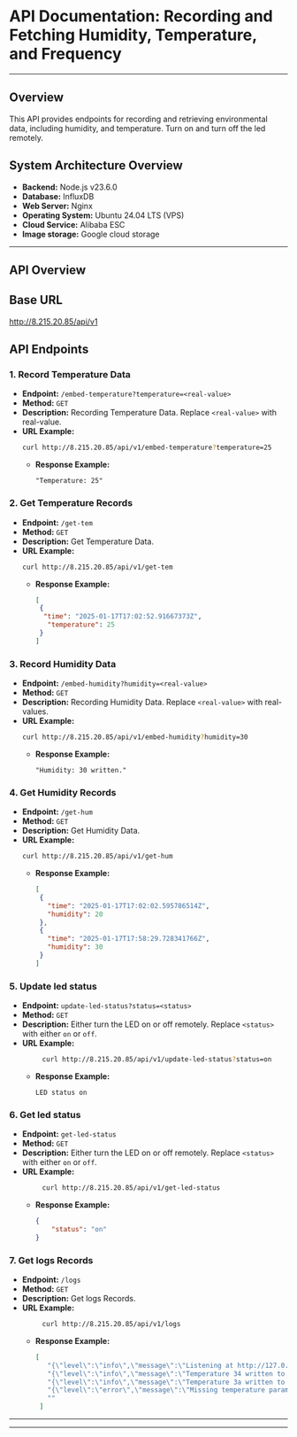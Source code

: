 # API Documentation: Recording and Fetching Humidity, Temperature, and Frequency

---
## Overview
This API provides endpoints for recording and retrieving environmental data, including humidity, and temperature. Turn on and turn off the led remotely.

## System Architecture Overview
- **Backend:** Node.js v23.6.0
- **Database:** InfluxDB
- **Web Server:** Nginx
- **Operating System:** Ubuntu 24.04 LTS (VPS)
- **Cloud Service:** Alibaba ESC
-  **Image storage:** Google cloud storage

---

## API Overview
## **Base URL**
http://8.215.20.85/api/v1

## **API Endpoints**

### 1. **Record Temperature Data**
- **Endpoint:** `/embed-temperature?temperature=<real-value>`
- **Method:** `GET`
- **Description:** Recording Temperature Data. Replace `<real-value>` with real-value.
- **URL Example:**  
     ```bash
     curl http://8.215.20.85/api/v1/embed-temperature?temperature=25
     ```
   - **Response Example:**  
     ```send
     "Temperature: 25"
     ```

### 2. **Get Temperature Records**
- **Endpoint:** `/get-tem`
- **Method:** `GET`
- **Description:** Get Temperature Data.
- **URL Example:**  
     ```bash
     curl http://8.215.20.85/api/v1/get-tem
     ```
   - **Response Example:**  
     ```json
     [
      {
       "time": "2025-01-17T17:02:52.91667373Z",
        "temperature": 25
      }
     ]
     ```

### 3. **Record Humidity Data**
- **Endpoint:** `/embed-humidity?humidity=<real-value>`
- **Method:** `GET`
- **Description:** Recording Humidity Data. Replace `<real-value>` with real-values.
- **URL Example:**  
     ```bash
     curl http://8.215.20.85/api/v1/embed-humidity?humidity=30
     ```
   - **Response Example:**  
     ```send
     "Humidity: 30 written."
     ```

### 4. **Get Humidity Records**
- **Endpoint:** `/get-hum`
- **Method:** `GET`
- **Description:** Get Humidity Data.
- **URL Example:**  
     ```bash
     curl http://8.215.20.85/api/v1/get-hum
     ```
   - **Response Example:**  
     ```json
     [
      {
        "time": "2025-01-17T17:02:02.595786514Z",
        "humidity": 20
      },
      {
        "time": "2025-01-17T17:58:29.728341766Z",
        "humidity": 30
      }
     ]
     ```

### 5. **Update led status**
- **Endpoint:** `update-led-status?status=<status>`
- **Method:** `GET`
- **Description:** Either turn the LED on or off remotely. Replace `<status>` with either `on` or `off`.
- **URL Example:**  
     ```bash
          curl http://8.215.20.85/api/v1/update-led-status?status=on
     ```
   - **Response Example:**  
     ```send
     LED status on
     ```

### 6. **Get led status**
- **Endpoint:** `get-led-status`
- **Method:** `GET`
- **Description:** Either turn the LED on or off remotely. Replace `<status>` with either `on` or `off`.
- **URL Example:**  
     ```bash
          curl http://8.215.20.85/api/v1/get-led-status
     ```
   - **Response Example:**  
     ```json
     {
         "status": "on"
     }
     ```

### 7. **Get logs Records**
- **Endpoint:** `/logs`
- **Method:** `GET`
- **Description:** Get logs Records.
- **URL Example:**  
     ```bash
          curl http://8.215.20.85/api/v1/logs
     ```
   - **Response Example:**  
     ```json
     [
        "{\"level\":\"info\",\"message\":\"Listening at http://127.0.0.1:5001\"}",
        "{\"level\":\"info\",\"message\":\"Temperature 34 written to InfluxDB\"}",
        "{\"level\":\"info\",\"message\":\"Temperature 3a written to InfluxDB\"}",
        "{\"level\":\"error\",\"message\":\"Missing temperature parameter\"}",
        ""
      ]
     ```

---

---



